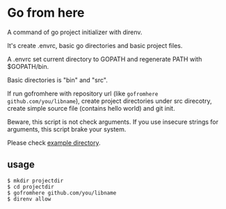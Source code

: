 Go from here
============

A command of go project initializer with direnv.

It's create .envrc, basic go directories and basic project files.

A .envrc set current directory to GOPATH and regenerate PATH with $GOPATH/bin.

Basic directories is "bin" and "src".

If run gofromhere with repository url (like `gofromhere github.com/you/libname`), create project directories under src direcotry, create simple source file (contains hello world) and git init.

Beware, this script is not check arguments. If you use insecure strings for arguments, this script brake your system.

Please check [example directory](https://github.com/kuwa72/gofromhere/tree/master/example).

## usage

```
$ mkdir projectdir
$ cd projectdir
$ gofromhere github.com/you/libname
$ direnv allow
```
